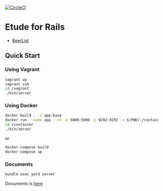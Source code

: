 [![CircleCI](https://circleci.com/gh/k2works/etude_for_rails.svg?style=svg)](https://circleci.com/gh/k2works/etude_for_rails)

# Etude for Rails

+ [BeerList](https://etude-for-rails.herokuapp.com/beer_lists/beer_list)

## Quick Start
### Using Vagrant
```bash
vagrant up
vagrant ssh
cd /vagrant
./bin/server
```

### Using Docker
```bash
docker build . -t app:base
docker run --name app --rm -p 5000:5000 -p 9292:9292 -v $(PWD):/container -i -t app:base /bin/bash
cd /container
./bin/server
```
or
```bash
docker-compose build
docker-compose up
```

### Documents
```bash
bundle exec yard server
```
Documents is [here](./docs/README.md)
